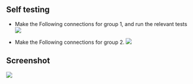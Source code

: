 Self testing
---

* Make the Following connections for group 1, and run the relevant tests
![](file:///android_asset/DOC_HTML/apps/images/schematics/test1.svg@100%|auto)

* Make the Following connections for group 2.
![](file:///android_asset/DOC_HTML/apps/images/schematics/test2.svg@100%|auto)

## Screenshot

![](file:///android_asset/DOC_HTML/apps/images/schematics/screenshots/testing.png@100%|auto)


